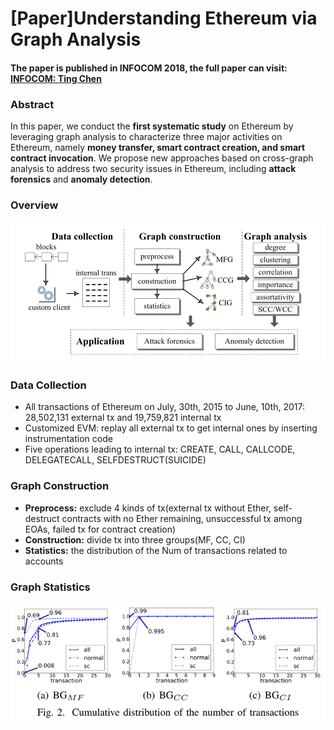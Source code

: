# [Paper]Understanding Ethereum via Graph Analysis

#### The paper is published in INFOCOM 2018, the full paper can visit: [INFOCOM: Ting Chen](http://www4.comp.polyu.edu.hk/~csxluo/EthereumGraphAnalysis.pdf)

### Abstract
In this paper, we conduct the **first systematic study** on Ethereum by leveraging graph analysis to characterize three major activities on Ethereum, namely **money transfer, smart contract creation, and smart contract invocation**. We propose new approaches based on cross-graph analysis to address two security issues in Ethereum, including **attack forensics** and **anomaly detection**.

### Overview
![overview](/img/overview.jpg)

### Data Collection
* All transactions of Ethereum on July, 30th, 2015 to June, 10th, 2017: 28,502,131 external tx and 19,759,821 internal tx
* Customized EVM: replay all external tx to get internal ones by inserting instrumentation code
* Five operations leading to internal tx: CREATE, CALL, CALLCODE, DELEGATECALL, SELFDESTRUCT(SUICIDE)

### Graph Construction
* **Preprocess:** exclude 4 kinds of tx(external tx without Ether, self-destruct contracts with no Ether remaining, unsuccessful tx among EOAs, failed tx for contract creation)
* **Construction:** divide tx into three groups(MF, CC, CI)
* **Statistics:** the distribution of the Num of transactions related to accounts

### Graph Statistics
![distribution](/img/distribution.jpg)









